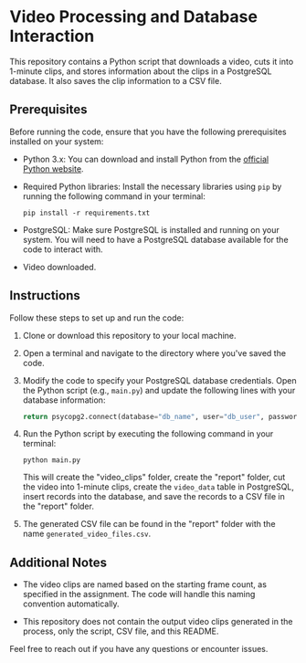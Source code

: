 # Video Processing and Database Interaction

This repository contains a Python script that downloads a video, cuts it into 1-minute clips, and stores information about the clips in a PostgreSQL database. It also saves the clip information to a CSV file.

## Prerequisites

Before running the code, ensure that you have the following prerequisites installed on your system:

- Python 3.x: You can download and install Python from the [official Python website](https://www.python.org/downloads/).

- Required Python libraries: Install the necessary libraries using `pip` by running the following command in your terminal:

    ```
    pip install -r requirements.txt
    ```

- PostgreSQL: Make sure PostgreSQL is installed and running on your system. You will need to have a PostgreSQL database available for the code to interact with.

- Video downloaded.

## Instructions

Follow these steps to set up and run the code:

1. Clone or download this repository to your local machine.

2. Open a terminal and navigate to the directory where you've saved the code.

3. Modify the code to specify your PostgreSQL database credentials. Open the Python script (e.g., `main.py`) and update the following lines with your database information:

    ```python
    return psycopg2.connect(database="db_name", user="db_user", password="db_password", host="localhost", port="5432")
    ```

4. Run the Python script by executing the following command in your terminal:

    ```
    python main.py
    ```

    This will create the "video_clips" folder, create the "report" folder, cut the video into 1-minute clips, create the `video_data` table in PostgreSQL, insert records into the database, and save the records to a CSV file in the "report" folder.

5. The generated CSV file can be found in the "report" folder with the name `generated_video_files.csv`.

## Additional Notes

- The video clips are named based on the starting frame count, as specified in the assignment. The code will handle this naming convention automatically.

- This repository does not contain the output video clips generated in the process, only the script, CSV file, and this README.

Feel free to reach out if you have any questions or encounter issues.
